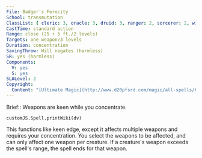 ```yaml
---
File: Badger's Ferocity
School: transmutation
ClassList: { cleric: 3, oracle: 3, druid: 3, ranger: 2, sorcerer: 2, wizard: 2, occultist: 2 }
CastTime: standard action
Range: close (25 + 5 ft./2 levels)
Targets: one weapon/3 levels
Duration: concentration
SavingThrow: Will negates (harmless)
SR: yes (harmless)
Components:
  V: yes
  S: yes
SLALevel: 2
Copyright:
  Content: "[Ultimate Magic](http://www.d20pfsrd.com/magic/all-spells/b/badger-s-ferocity)"
---
```

Brief:: Weapons are keen while you concentrate.

```dataviewjs
customJS.Spell.printWiki(dv)
```

This functions like keen edge, except it affects multiple weapons and requires your concentration. You select the weapons to be affected, and can only affect one weapon per creature. If a creature's weapon exceeds the spell's range, the spell ends for that weapon.
